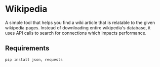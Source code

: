 # Wikipedia

A simple tool that helps you find a wiki article that is relatable to the given wikipedia pages.
Instead of downloading entire wikipedia's database, it uses API calls to search for connections which impacts performance.

## Requirements
```python
pip install json, requests
```